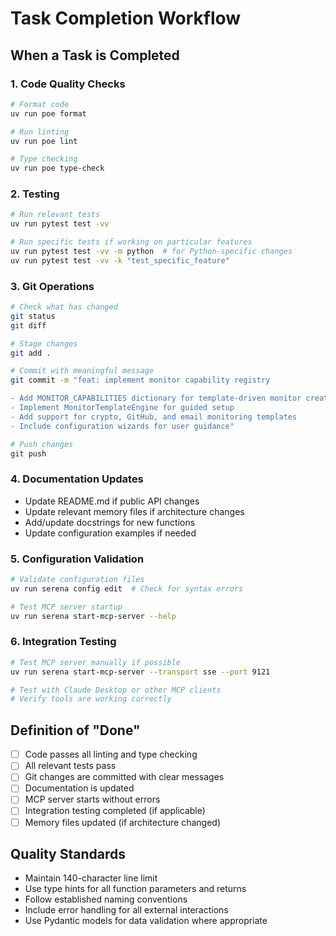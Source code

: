 # Task Completion Workflow

## When a Task is Completed

### 1. Code Quality Checks
```bash
# Format code
uv run poe format

# Run linting
uv run poe lint

# Type checking
uv run poe type-check
```

### 2. Testing
```bash
# Run relevant tests
uv run pytest test -vv

# Run specific tests if working on particular features
uv run pytest test -vv -m python  # for Python-specific changes
uv run pytest test -vv -k "test_specific_feature"
```

### 3. Git Operations
```bash
# Check what has changed
git status
git diff

# Stage changes
git add .

# Commit with meaningful message
git commit -m "feat: implement monitor capability registry

- Add MONITOR_CAPABILITIES dictionary for template-driven monitor creation
- Implement MonitorTemplateEngine for guided setup
- Add support for crypto, GitHub, and email monitoring templates
- Include configuration wizards for user guidance"

# Push changes
git push
```

### 4. Documentation Updates
- Update README.md if public API changes
- Update relevant memory files if architecture changes
- Add/update docstrings for new functions
- Update configuration examples if needed

### 5. Configuration Validation
```bash
# Validate configuration files
uv run serena config edit  # Check for syntax errors

# Test MCP server startup
uv run serena start-mcp-server --help
```

### 6. Integration Testing
```bash
# Test MCP server manually if possible
uv run serena start-mcp-server --transport sse --port 9121

# Test with Claude Desktop or other MCP clients
# Verify tools are working correctly
```

## Definition of "Done"
- [ ] Code passes all linting and type checking
- [ ] All relevant tests pass
- [ ] Git changes are committed with clear messages
- [ ] Documentation is updated
- [ ] MCP server starts without errors
- [ ] Integration testing completed (if applicable)
- [ ] Memory files updated (if architecture changed)

## Quality Standards
- Maintain 140-character line limit
- Use type hints for all function parameters and returns
- Follow established naming conventions
- Include error handling for all external interactions
- Use Pydantic models for data validation where appropriate